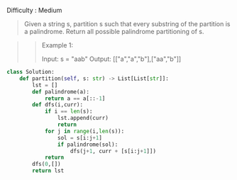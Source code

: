 Difficulty : Medium 

>Given a string s, partition s such that every substring of the partition is a palindrome. Return all possible palindrome partitioning of s.

>>Example 1:
>>
>>Input: s = "aab"
>>Output: [["a","a","b"],["aa","b"]]

```python
class Solution:
    def partition(self, s: str) -> List[List[str]]:
        lst = []
        def palindrome(a):
            return a == a[::-1]
        def dfs(i,curr):
            if i == len(s):
                lst.append(curr)
                return 
            for j in range(i,len(s)):
                sol = s[i:j+1]
                if palindrome(sol):
                    dfs(j+1, curr + [s[i:j+1]])
            return 
        dfs(0,[])
        return lst
```
